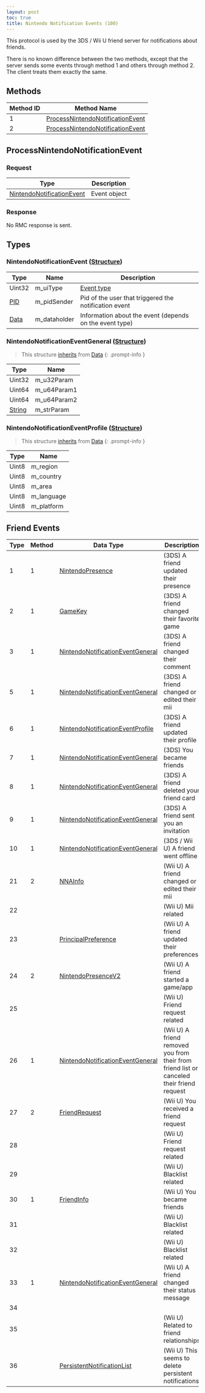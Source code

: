 ```yaml
---
layout: post
toc: true
title: Nintendo Notification Events (100)
---
```


This protocol is used by the 3DS / Wii U friend server for notifications about friends.

There is no known difference between the two methods, except that the server sends some events through method 1 and others through method 2. The client treats them exactly the same.

## Methods

| Method ID | Method Name                                                           |
| --------- | --------------------------------------------------------------------- |
| 1         | [ProcessNintendoNotificationEvent](#processnintendonotificationevent) |
| 2         | [ProcessNintendoNotificationEvent](#processnintendonotificationevent) |

## ProcessNintendoNotificationEvent
### Request

| Type                                                              | Description  |
| ----------------------------------------------------------------- | ------------ |
| [NintendoNotificationEvent](#nintendonotificationevent-structure) | Event object |

### Response
No RMC response is sent.

## Types
### NintendoNotificationEvent ([Structure])

| Type   | Name         | Description                                             |
| ------ | ------------ | ------------------------------------------------------- |
| Uint32 | m_uiType     | [Event type](#friend-events)                            |
| [PID]  | m_pidSender  | Pid of the user that triggered the notification event   |
| [Data] | m_dataholder | Information about the event (depends on the event type) |

### NintendoNotificationEventGeneral ([Structure])
> This structure [inherits](/docs/nex/types#structure-inheritance) from [Data]
{: .prompt-info }

| Type     | Name        |
| -------- | ----------- |
| Uint32   | m_u32Param  |
| Uint64   | m_u64Param1 |
| Uint64   | m_u64Param2 |
| [String] | m_strParam  |

### NintendoNotificationEventProfile ([Structure])
> This structure [inherits](/docs/nex/types#structure-inheritance) from [Data]
{: .prompt-info }

| Type  | Name       |
| ----- | ---------- |
| Uint8 | m_region   |
| Uint8 | m_country  |
| Uint8 | m_area     |
| Uint8 | m_language |
| Uint8 | m_platform |

## Friend Events

| Type | Method | Data Type                          | Description                                                                               |
| ---- | ------ | ---------------------------------- | ----------------------------------------------------------------------------------------- |
| 1    | 1      | [NintendoPresence]                 | (3DS) A friend updated their presence                                                     |
| 2    | 1      | [GameKey]                          | (3DS) A friend changed their favorite game                                                |
| 3    | 1      | [NintendoNotificationEventGeneral] | (3DS) A friend changed their comment                                                      |
| 5    | 1      | [NintendoNotificationEventGeneral] | (3DS) A friend changed or edited their mii                                                |
| 6    | 1      | [NintendoNotificationEventProfile] | (3DS) A friend updated their profile                                                      |
| 7    | 1      | [NintendoNotificationEventGeneral] | (3DS) You became friends                                                                  |
| 8    | 1      | [NintendoNotificationEventGeneral] | (3DS) A friend deleted your friend card                                                   |
| 9    | 1      | [NintendoNotificationEventGeneral] | (3DS) A friend sent you an invitation                                                     |
| 10   | 1      | [NintendoNotificationEventGeneral] | (3DS / Wii U) A friend went offline                                                       |
| 21   | 2      | [NNAInfo]                          | (Wii U) A friend changed or edited their mii                                              |
| 22   |        |                                    | (Wii U) Mii related                                                                       |
| 23   |        | [PrincipalPreference]              | (Wii U) A friend updated their preferences                                                |
| 24   | 2      | [NintendoPresenceV2]               | (Wii U) A friend started a game/app                                                       |
| 25   |        |                                    | (Wii U) Friend request related                                                            |
| 26   | 1      | [NintendoNotificationEventGeneral] | (Wii U) A friend removed you from their from friend list or canceled their friend request |
| 27   | 2      | [FriendRequest]                    | (Wii U) You received a friend request                                                     |
| 28   |        |                                    | (Wii U) Friend request related                                                            |
| 29   |        |                                    | (Wii U) Blacklist related                                                                 |
| 30   | 1      | [FriendInfo]                       | (Wii U) You became friends                                                                |
| 31   |        |                                    | (Wii U) Blacklist related                                                                 |
| 32   |        |                                    | (Wii U) Blacklist related                                                                 |
| 33   | 1      | [NintendoNotificationEventGeneral] | (Wii U) A friend changed their status message                                             |
| 34   |        |                                    |                                                                                           |
| 35   |        |                                    | (Wii U) Related to friend relationships                                                   |
| 36   |        | [PersistentNotificationList]       | (Wii U) This seems to delete persistent notifications                                     |

[Data]: /docs/nex/types#anydataholder
[PID]: /docs/nex/types#pid
[Structure]: /docs/nex/types#structure
[String]: /docs/nex/types#string
[NintendoPresence]: /docs/nex/protocols/friends-3ds#nintendopresence-structure
[GameKey]: /docs/nex/protocols/friends-3ds#gamekey-structure
[FriendRequest]: /docs/nex/protocols/friends-wiiu#friendrequest-structure
[NintendoPresenceV2]: /docs/nex/protocols/friends-wiiu#nintendopresencev2-structure
[FriendInfo]: /docs/nex/protocols/friends-wiiu#friendinfo-structure
[NNAInfo]: /docs/nex/protocols/friends-wiiu#nnainfo-structure
[MiiV2]: /docs/nex/protocols/friends-wiiu#miiv2-structure
[PrincipalPreference]: /docs/nex/protocols/friends-wiiu#principalpreference-structure
[PersistentNotificationList]: /docs/nex/protocols/friends-wiiu#persistentnotificationlist-structure
[NintendoNotificationEventGeneral]: #nintendonotificationeventgeneral-structure
[NintendoNotificationEventProfile]: #nintendonotificationeventprofile-structure
